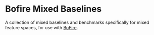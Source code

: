 # Bofire Mixed Baselines

A collection of mixed baselines and benchmarks specifically for mixed feature 
spaces, for use with [BoFire](https://github.com/experimental-design/bofire).